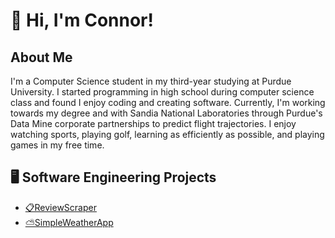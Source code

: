 # 👋 Hi, I'm Connor! 
## About Me
I'm a Computer Science student in my third-year studying at Purdue University. I started programming in high school during computer science class and found I enjoy coding and creating software. Currently, I'm working towards my degree and with Sandia National Laboratories through Purdue's Data Mine corporate partnerships to predict flight trajectories. I enjoy watching sports, playing golf, learning as efficiently as possible, and playing games in my free time.
## 🖥️ Software Engineering Projects
- [📋ReviewScraper](https://github.com/cfederoff/ReviewScraper)
- [⛅️SimpleWeatherApp](https://github.com/cfederoff/WeatherApp)



<!--
**cfederoff/Cfederoff** is a ✨ _special_ ✨ repository because its `README.md` (this file) appears on your GitHub profile.

Here are some ideas to get you started:

- 🔭 I’m currently working on ...
- 🌱 I’m currently learning ...
- 👯 I’m looking to collaborate on ...
- 🤔 I’m looking for help with ...
- 💬 Ask me about ...
- 📫 How to reach me: ...
- 😄 Pronouns: ...
- ⚡ Fun fact: ...
-->
